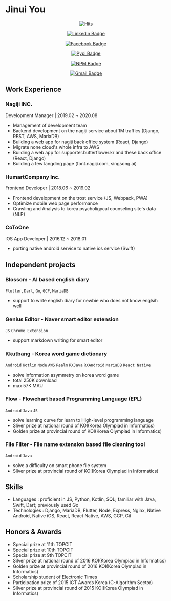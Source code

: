 # Jinui You

<div align=center>

[![Hits](https://hits.seeyoufarm.com/api/count/incr/badge.svg?url=https%3A%2F%2Fgithub.com%2Ftinyjin)](https://hits.seeyoufarm.com)                            

</div>

<div align=center>

[![Linkedin Badge](https://img.shields.io/badge/-LinkedIn-blue?style=flat-square&logo=Linkedin&logoColor=white&link=https://www.linkedin.com/in/jinui/)](https://www.linkedin.com/in/jinui/)
	
[![Facebook Badge](https://img.shields.io/badge/facebook-1877f2?style=flat-square&logo=facebook&logoColor=white&link=https://www.facebook.com/wlsdml)](https://www.facebook.com/wlsdml)

[![Pypi Badge](http://img.shields.io/badge/-pypi-blue?style=flat-square&logo=pypi&logoColor=yellow&link=https://pypi.org/user/tinyjin/)](https://pypi.org/user/tinyjin/)

[![NPM Badge](http://img.shields.io/badge/-npm-black?style=flat-square&logo=npm&link=https://www.npmjs.com/~tinyjin)](https://www.npmjs.com/~tinyjin)

[![Gmail Badge](https://img.shields.io/badge/Gmail-d14836?style=flat-square&logo=Gmail&logoColor=white&link=mailto:baram991103@gmail.com)](mailto:baram991103@gmail.com)

</div>

## Work Experience
### Nagiji INC.

Development Manager | 2019.02 ~ 2020.08

- Management of development team
- Backend development on the nagiji service about 1M traffics (Django, REST, AWS, MariaDB)
- Building a web app for nagiji back office system (React, Django)
- Migrate none cloud's whole infra to AWS
- Building a web app for supporter.butterflower.kr and these back office (React, Django)
- Building a few langding page (font.nagiji.com, singsong.ai)

### HumartCompany Inc.

Frontend Developer | 2018.06  ~ 2019.02

- Frontend development on the trost service (JS, Webpack, PWA)
- Optimize mobile web page performance
- Crawling and Analysis to korea psycholigycal counseling site's data (NLP)


### CoToOne

iOS App Developer | 2016.12 ~ 2018.01

- porting native android service to native ios service (Swift)



## Independent projects
### Blossom - AI based english diary
`Flutter`, `Dart`, `Go`, `GCP`, `MariaDB`
- support to write english diary for newbie who does not know englsih well

### Genius Editor - Naver smart editor extension
`JS` `Chrome Extension`
- support markdown writing for smart editor

### Kkutbang - Korea word game dictionary
`Android` `Kotlin` `Node` `AWS` `Realm` `RXJava` `RXAndroid` `MariaDB` `React Native`
- solve information asymmetry on korea word game
- total 250K download
- max 57K MAU

### Flow - Flowchart based Programming Language (EPL)
`Android` `Java` `JS`
- solve learning curve for learn to High-level programming language
- Sliver prize at national round of KOI(Korea Olympiad in Informatics)
- Golden prize at provincial round of KOI(Korea Olympiad in Informatics)

### File Filter - File name extension based file cleaning tool
`Android` `Java`
- solve a difficulty on smart phone file system
- Sliver prize at provincial round of KOI(Korea Olympiad in Informatics)

## Skills
- Languages : proficient in JS, Python, Kotlin, SQL; familiar with Java, Swift, Dart; previously used Go
- Technologies : Django, MariaDB, Flutter, Node, Express, Nginx, Native Android, Native iOS, React, React Native, AWS, GCP, Git



## Honors & Awards
- Special prize at 11th TOPCIT
- Special prize at 10th TOPCIT
- Special prize at 9th TOPCIT
- Silver prize at national round of 2016 KOI(Korea Olympiad in Informatics)
- Golden prize at provincial round of 2016 KOI(Korea Olympiad in Informatics)
- Scholarship student of Electronic Times
- Participation prize of 2015 ICT Awards Korea (C-Algorithm Sector)
- Silver prize at provincial round of 2015 KOI(Korea Olympiad in Informatics)
